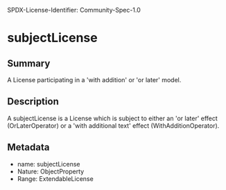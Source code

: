 SPDX-License-Identifier: Community-Spec-1.0

# subjectLicense

## Summary

A License participating in a 'with addition' or 'or later' model.

## Description

A subjectLicense is a License which is subject to either an 'or later' effect
(OrLaterOperator) or a 'with additional text' effect (WithAdditionOperator).

## Metadata

- name: subjectLicense
- Nature: ObjectProperty
- Range: ExtendableLicense
